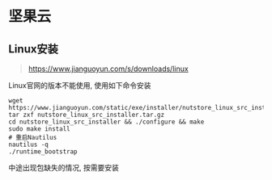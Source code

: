 # 坚果云

## Linux安装

> <https://www.jianguoyun.com/s/downloads/linux>

Linux官网的版本不能使用, 使用如下命令安装

``` shell
wget https://www.jianguoyun.com/static/exe/installer/nutstore_linux_src_installer.tar.gz
tar zxf nutstore_linux_src_installer.tar.gz
cd nutstore_linux_src_installer && ./configure && make
sudo make install
# 重启Nautilus
nautilus -q
./runtime_bootstrap
```

中途出现包缺失的情况, 按需要安装
